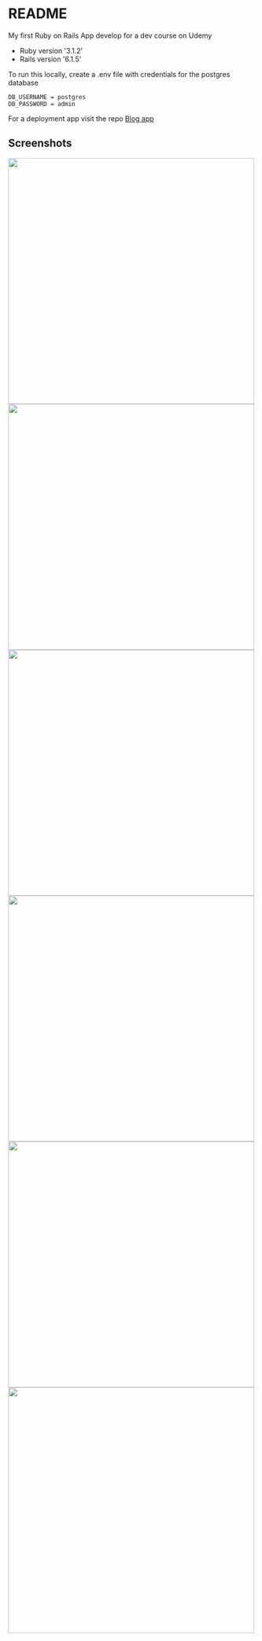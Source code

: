 # README
My first Ruby on Rails App develop for a dev course on Udemy

* Ruby version '3.1.2'
* Rails version '6.1.5'

To run this locally, create a .env file with credentials for the postgres database
```
DB_USERNAME = postgres
DB_PASSWORD = admin
```

For a deployment app visit the repo
[Blog app](https://github.com/kevingaray/rails-blog)

## Screenshots
<img src="https://github.com/kevingaray/rails-friends/assets/48739137/0adfec0b-acc2-497f-b7bb-ea2b96a170cb" width="500">
<img src="https://github.com/kevingaray/rails-friends/assets/48739137/512290aa-167e-42d8-b8fa-2d68eefed167" width="500">
<img src="https://github.com/kevingaray/rails-friends/assets/48739137/99060b52-78e2-4a55-af2d-a4e41d1f4638" width="500">
<img src="https://github.com/kevingaray/rails-friends/assets/48739137/3155bfce-a7de-4664-a71a-0cb0e210ed80" width="500">
<img src="https://github.com/kevingaray/rails-friends/assets/48739137/590d5474-2058-4c43-a981-acbf75097061" width="500">
<img src="https://github.com/kevingaray/rails-friends/assets/48739137/c420de9e-1c93-4573-8b51-023460420068" width="500">



